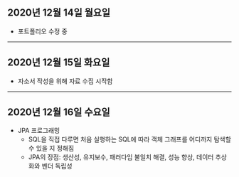 ## 2020년 12월 14일 월요일
* 포트폴리오 수정 중
---
## 2020년 12월 15일 화요일
* 자소서 작성을 위해 자료 수집 시작함
---
## 2020년 12월 16일 수요일
* JPA 프로그래밍
  - SQL을 직접 다루면 처음 실행하는 SQL에 따라 객체 그래프를 어디까지 탐색할 수 있을 지 정해짐
  - JPA의 장점: 생산성, 유지보수, 패러다임 불일치 해결, 성능 향상, 데이터 추상화와 벤더 독립성
